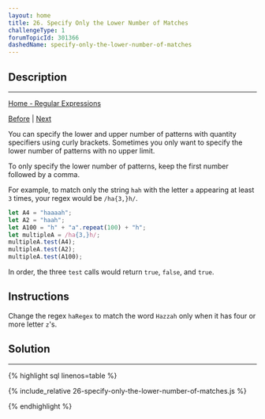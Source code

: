 ```yaml
---
layout: home
title: 26. Specify Only the Lower Number of Matches
challengeType: 1
forumTopicId: 301366
dashedName: specify-only-the-lower-number-of-matches
---
```


<div class="row">
<div class="columnStmt" markdown="1">

## Description
------

[Home - Regular Expressions](./README.md)

[Before](./25-specify-upper-and-lower-number-of-matches.md)  | [Next](./27-specify-exact-number-of-matches.md) 

You can specify the lower and upper number of patterns with quantity specifiers using curly brackets. Sometimes you only want to specify the lower number of patterns with no upper limit.

To only specify the lower number of patterns, keep the first number followed by a comma.

For example, to match only the string `hah` with the letter `a` appearing at least `3` times, your regex would be `/ha{3,}h/`.

```js
let A4 = "haaaah";
let A2 = "haah";
let A100 = "h" + "a".repeat(100) + "h";
let multipleA = /ha{3,}h/;
multipleA.test(A4);
multipleA.test(A2);
multipleA.test(A100);
```

In order, the three `test` calls would return `true`, `false`, and `true`.

## Instructions 

Change the regex `haRegex` to match the word `Hazzah` only when it has four or more letter `z`'s.

</div>
<div class="columnSol" markdown="1">

## Solution
------

{% highlight sql linenos=table %}

{% include_relative 26-specify-only-the-lower-number-of-matches.js %}

{% endhighlight %}

</div>
</div>